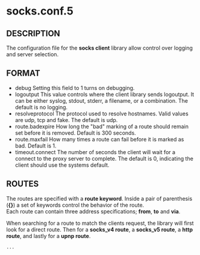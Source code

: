 # socks.conf.5
## DESCRIPTION
The configuration file for the **socks client** library allow control over logging and server selection.

## FORMAT
  * debug  Setting this field to 1 turns on debugging.
  * logoutput   This value controls where the client library sends logoutput.  It can be either syslog, stdout, stderr, a filename,  or  a  combination.  The default is no logging.
  * resolveprotocol          The protocol used to resolve hostnames.  Valid values are udp, tcp and fake.  The default is udp.
  * route.badexpire        How long the "bad" marking of a route should remain set before it is removed.  Default is 300 seconds.
  * route.maxfail    How many times a route can fail before it is marked as bad.  Default is 1.
  * timeout.connect         The  number  of  seconds  the  client  will wait for a connect to the proxy server to complete.  The default is 0, indicating the client  should use the systems default.

## ROUTES
The routes are specified with a **route keyword**.  Inside a pair of parenthesis (**{}**) a set of keywords control the behavior of  the  route.   
Each route  can  contain  three address specifications; **from**, **to** and **via**.

When searching for a route to match the clients request, the library will first look for a direct route.
Then for a **socks_v4 route**, a **socks_v5 route**, a **http route**, and lastly for a **upnp route**.

```
...
```
